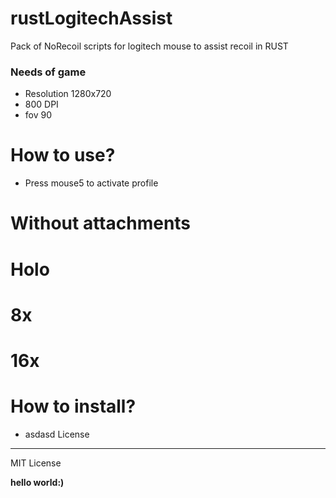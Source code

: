 # rustLogitechAssist
Pack of NoRecoil scripts for logitech mouse to assist recoil in RUST
### Needs of game
  - Resolution 1280x720
  - 800 DPI
  - fov 90

# How to use?
  - Press mouse5 to activate profile

# Without attachments
# Holo
# 8x
# 16x

# How to install?
  - asdasd
License
----
MIT License

**hello world:)**
